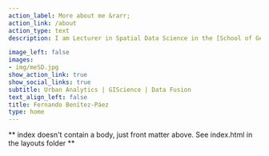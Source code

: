 ```yaml
---
action_label: More about me &rarr;
action_link: /about
action_type: text
description: I am Lecturer in Spatial Data Science in the [School of Geography & Sustainable Development](https://www.st-andrews.ac.uk/geography-sustainable-development/)  at the [University of St Andrews](https://www.st-andrews.ac.uk/), Scotland. I use GIScience and data science tools to develop new methods for spatio-temporal problems, with a particular focus on data fusion methods and urban analytics. My current research focuses on develop spatial modelling methods that can be integrated within the epidemiologic-socio-economic models to tackle national and local policy questions.

image_left: false
images:
- img/meSD.jpg
show_action_link: true
show_social_links: true
subtitle: Urban Analytics | GIScience | Data Fusion
text_align_left: false
title: Fernando Benítez-Páez
type: home
---
```


** index doesn't contain a body, just front matter above.
See index.html in the layouts folder **
